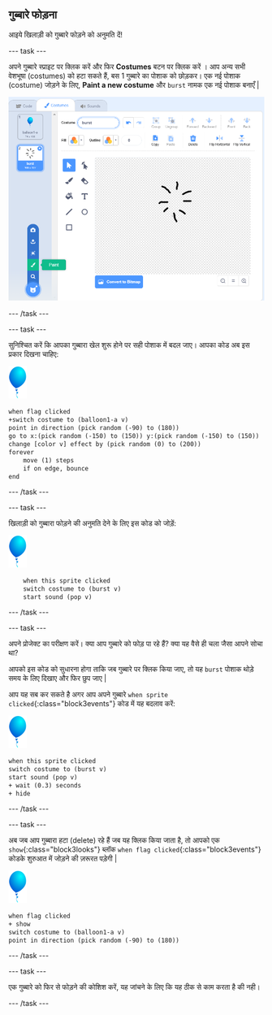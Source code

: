## गुब्बारे फोड़ना

आइये खिलाड़ी को गुब्बारे फोड़ने को अनुमति दें!

--- task ---

अपने गुब्बारे स्प्राइट पर क्लिक करें और फिर **Costumes** बटन पर क्लिक करें । आप अन्य सभी वेशभूषा (costumes) को हटा सकते हैं, बस 1 गुब्बारे का पोशाक को छोड़कर। एक नई पोशाक (costume) जोड़ने के लिए, **Paint a new costume** और `burst` नामक एक नई पोशाक बनाएँ |

![balloon costume called burst](images/balloons-costume.png)

--- /task ---

--- task ---

सुनिश्चित करें कि आपका गुब्बारा खेल शुरू होने पर सही पोशाक में बदल जाए। आपका कोड अब इस प्रकार दिखना चाहिए:

![balloon sprite](images/balloon-sprite.png)

```blocks3
when flag clicked
+switch costume to (balloon1-a v)
point in direction (pick random (-90) to (180))
go to x:(pick random (-150) to (150)) y:(pick random (-150) to (150))
change [color v] effect by (pick random (0) to (200))
forever
    move (1) steps
    if on edge, bounce
end
```

--- /task ---

--- task ---

खिलाड़ी को गुब्बारा फोड़ने की अनुमति देने के लिए इस कोड को जोड़ें:

![balloon sprite](images/balloon-sprite.png)

```blocks3
    when this sprite clicked
    switch costume to (burst v)
    start sound (pop v)
```

--- /task ---

--- task ---

अपने प्रोजेक्ट का परीक्षण करें। क्या आप गुब्बारे को फोड़ पा रहे हैं? क्या यह वैसे ही चला जैसा आपने सोचा था?

आपको इस कोड को सुधारना होगा ताकि जब गुब्बारे पर क्लिक किया जाए, तो यह `burst` पोशाक थोड़े समय के लिए दिखाए और फिर छुप जाए |

आप यह सब कर सकते है अगर आप अपने गुब्बारे `when sprite clicked`{:class="block3events"} कोड में यह बदलाव करें:

![balloon sprite](images/balloon-sprite.png)

```blocks3
when this sprite clicked
switch costume to (burst v)
start sound (pop v)
+ wait (0.3) seconds
+ hide
```

--- /task ---

--- task ---

अब जब आप गुब्बारा हटा (delete) रहे हैं जब यह क्लिक किया जाता है, तो आपको एक `show`{:class="block3looks"} ब्लॉक `when flag clicked`{:class="block3events"} कोडके शुरुआत में जोड़ने की ज़रूरत पड़ेगी |

![balloon sprite](images/balloon-sprite.png)

```blocks3
when flag clicked
+ show
switch costume to (balloon1-a v)
point in direction (pick random (-90) to (180))
```

--- /task ---

--- task ---

एक गुब्बारे को फिर से फोड़ने की कोशिश करें, यह जांचने के लिए कि यह ठीक से काम करता है की नही।

--- /task ---
